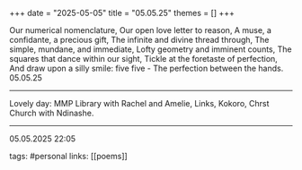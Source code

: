 +++
date = "2025-05-05"
title = "05.05.25"
themes = []
+++

Our numerical nomenclature,
Our open love letter to reason,
A muse, a confidante, a precious gift,
The infinite and divine thread through,
The simple, mundane, and immediate,
Lofty geometry and imminent counts,
The squares that dance within our sight,
Tickle at the foretaste of perfection,
And draw upon a silly smile: five five -
The perfection between the hands.
05.05.25

---

Lovely day:
MMP
Library with Rachel and Amelie,
Links,
Kokoro,
Chrst Church with Ndinashe.

---

05.05.2025 22:05

tags: #personal
links: [[poems]]
